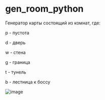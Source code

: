 # gen_room_python

Генератор карты состоящий из комнат, где:

  p - пустота
  
  d - дверь
  
  w - стена
  
  g - граница
  
  t - тунель
  
  b - лестница к боссу

![image](https://user-images.githubusercontent.com/31005234/110209568-5a4f2180-7e9e-11eb-9033-b2514e25de32.png)
